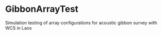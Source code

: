 # GibbonArrayTest
Simulation testing of array configurations for acoustic gibbon survey with WCS in Laos

